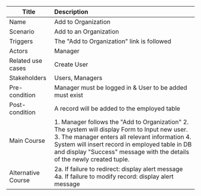 | Title | Description |
|-------|:------------|
| Name | Add to Organization|
| Scenario |Add to an Organization |
| Triggers | The "Add to Organization" link is followed |
| Actors | Manager |
| Related use cases|  Create User |
| Stakeholders | Users, Managers|
| Pre-condition | Manager must be logged in & User to be added must exist|
| Post-condition | A record will be added to the employed table |
| Main Course | 1. Manager follows the "Add to Organization" 2. The system will display Form to Input new user. 3. The manager enters all relevant information 4. System will insert record in employed table in DB and display "Success" message with the details of the newly created tuple. |
| Alternative Course |2a.  If failure to redirect: display alert message 4a. If failure to modify record: display alert message|

